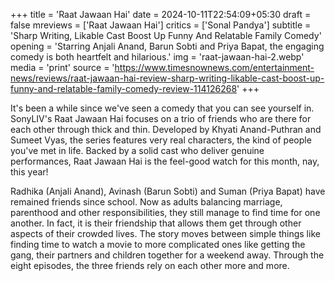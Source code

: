 +++
title = 'Raat Jawaan Hai'
date = 2024-10-11T22:54:09+05:30
draft = false
mreviews = ['Raat Jawaan Hai']
critics = ['Sonal Pandya']
subtitle = 'Sharp Writing, Likable Cast Boost Up Funny And Relatable Family Comedy'
opening = 'Starring Anjali Anand, Barun Sobti and Priya Bapat, the engaging comedy is both heartfelt and hilarious.'
img = 'raat-jawaan-hai-2.webp'
media = 'print'
source = 'https://www.timesnownews.com/entertainment-news/reviews/raat-jawaan-hai-review-sharp-writing-likable-cast-boost-up-funny-and-relatable-family-comedy-review-114126268'
+++

It's been a while since we've seen a comedy that you can see yourself in. SonyLIV's Raat Jawaan Hai focuses on a trio of friends who are there for each other through thick and thin. Developed by Khyati Anand-Puthran and Sumeet Vyas, the series features very real characters, the kind of people you've met in life. Backed by a solid cast who deliver genuine performances, Raat Jawaan Hai is the feel-good watch for this month, nay, this year!

Radhika (Anjali Anand), Avinash (Barun Sobti) and Suman (Priya Bapat) have remained friends since school. Now as adults balancing marriage, parenthood and other responsibilities, they still manage to find time for one another. In fact, it is their friendship that allows them get through other aspects of their crowded lives. The story moves between simple things like finding time to watch a movie to more complicated ones like getting the gang, their partners and children together for a weekend away. Through the eight episodes, the three friends rely on each other more and more.
